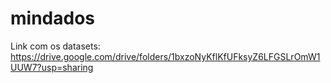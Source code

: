 # mindados

Link com os datasets: https://drive.google.com/drive/folders/1bxzoNyKflKfUFksyZ6LFGSLrOmW1UUW7?usp=sharing
